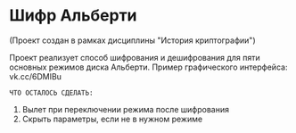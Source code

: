 # Шифр Альберти
(Проект создан в рамках дисциплины "История криптографии")

Проект реализует способ шифрования и дешифрования для пяти основных режимов диска Альберти.
Пример графического интерфейса: vk.cc/6DMIBu

    ЧТО ОСТАЛОСЬ СДЕЛАТЬ:
  1. Вылет при переключении режима после шифрования
  2. Скрыть параметры, если не в нужном режиме
